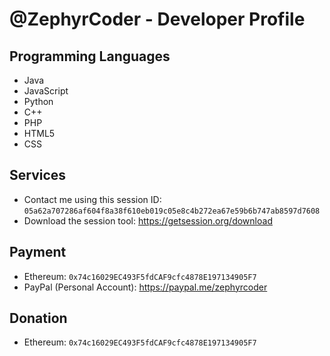 # @ZephyrCoder - Developer Profile

## Programming Languages

- Java
- JavaScript
- Python
- C++
- PHP
- HTML5
- CSS

## Services

- Contact me using this session ID: `05a62a707286af604f8a38f610eb019c05e8c4b272ea67e59b6b747ab8597d7608`
- Download the session tool: https://getsession.org/download

## Payment

- Ethereum: `0x74c16029EC493F5fdCAF9cfc4878E197134905F7`
- PayPal (Personal Account): https://paypal.me/zephyrcoder

## Donation

- Ethereum: `0x74c16029EC493F5fdCAF9cfc4878E197134905F7`
